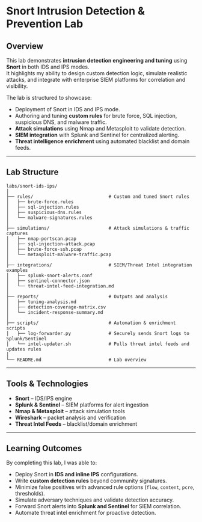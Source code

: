 # Snort Intrusion Detection & Prevention Lab

## Overview
This lab demonstrates **intrusion detection engineering and tuning** using **Snort** in both IDS and IPS modes.  
It highlights my ability to design custom detection logic, simulate realistic attacks, and integrate with enterprise SIEM platforms for correlation and visibility.  

The lab is structured to showcase:
* Deployment of Snort in IDS and IPS mode.
* Authoring and tuning **custom rules** for brute force, SQL injection, suspicious DNS, and malware traffic.
* **Attack simulations** using Nmap and Metasploit to validate detection.
* **SIEM integration** with Splunk and Sentinel for centralized alerting.
* **Threat intelligence enrichment** using automated blacklist and domain feeds.

---

## Lab Structure
```
labs/snort-ids-ips/
│
├── rules/                            # Custom and tuned Snort rules
│   ├── brute-force.rules
│   ├── sql-injection.rules
│   ├── suspicious-dns.rules
│   └── malware-signatures.rules
│
├── simulations/                      # Attack simulations & traffic captures
│   ├── nmap-portscan.pcap
│   ├── sql-injection-attack.pcap
│   ├── brute-force-ssh.pcap
│   └── metasploit-malware-traffic.pcap
│
├── integrations/                     # SIEM/Threat Intel integration examples
│   ├── splunk-snort-alerts.conf
│   ├── sentinel-connector.json
│   └── threat-intel-feed-integration.md
│
├── reports/                          # Outputs and analysis
│   ├── tuning-analysis.md
│   ├── detection-coverage-matrix.csv
│   └── incident-response-summary.md
│
├── scripts/                          # Automation & enrichment scripts
│   ├── log-forwarder.py              # Securely sends Snort logs to Splunk/Sentinel
│   └── intel-updater.sh              # Pulls threat intel feeds and updates rules
│
└── README.md                         # Lab overview

```
---

## Tools & Technologies
* **Snort** – IDS/IPS engine  
* **Splunk & Sentinel** – SIEM platforms for alert ingestion  
* **Nmap & Metasploit** – attack simulation tools  
* **Wireshark** – packet analysis and verification  
* **Threat Intel Feeds** – blacklist/domain enrichment  

---

## Learning Outcomes
By completing this lab, I was able to:
* Deploy Snort in **IDS and inline IPS** configurations.  
* Write **custom detection rules** beyond community signatures.  
* Minimize false positives with advanced rule options (`flow`, `content`, `pcre`, thresholds).  
* Simulate adversary techniques and validate detection accuracy.  
* Forward Snort alerts into **Splunk and Sentinel** for SIEM correlation.  
* Automate threat intel enrichment for proactive detection.  
